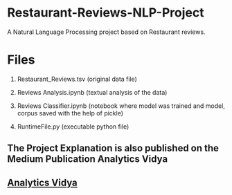 # Restaurant-Reviews-NLP-Project
A Natural Language Processing project based on Restaurant reviews.

# Files
1. Restaurant_Reviews.tsv  (original data file)

2. Reviews Analysis.ipynb  (textual analysis of the data)

3. Reviews Classifier.ipynb (notebook where model was trained and model, corpus saved with the help of pickle)

4. RuntimeFile.py   (executable python file)

## The Project Explanation is also published on the Medium Publication Analytics Vidya

## [Analytics Vidya](https://medium.com/analytics-vidhya "Analytics Vidya")
